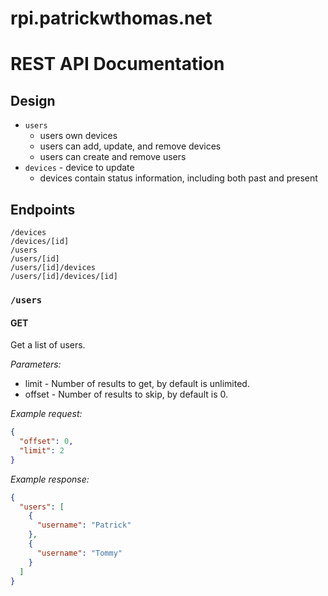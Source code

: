 # rpi.patrickwthomas.net

# REST API Documentation

## Design

- `users`
  - users own devices
  - users can add, update, and remove devices
  - users can create and remove users
- `devices` - device to update
  - devices contain status information, including both past and present

## Endpoints

```
/devices
/devices/[id]
/users
/users/[id]
/users/[id]/devices
/users/[id]/devices/[id]
```

### `/users`

#### GET

Get a list of users.

_Parameters:_

- limit - Number of results to get, by default is unlimited.
- offset - Number of results to skip, by default is 0.

_Example request:_

```json
{
  "offset": 0,
  "limit": 2
}
```

_Example response:_

```json
{
  "users": [
    {
      "username": "Patrick"
    },
    {
      "username": "Tommy"
    }
  ]
}
```

<!-- ### Create (`POST`) - `/api/user/create`

Create a new user.

- `username` - current username. An existing user is required
- `password` - password for authentication
- `new_username` - username to create a user for, maximum length is 32 characters
- `new_password` - password for authentication
- response:
  - 200 - not created
  - 201 - created

### Login (`POST`) - `/api/user/[username]/login`

Login to an existing user account.

- `password` - login password
- response
  - 401 - bad password
  - 201 - successful
    - `auth_key` - auth key to use for later requests

### Test (`GET`) - `/api/user/[username]/test`

Test an auth key's validity.

- `auth_key` - from Login -->
